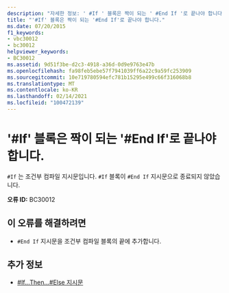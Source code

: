 ```yaml
---
description: "자세한 정보: ' #If ' 블록은 짝이 되는 ' #End If '로 끝나야 합니다."
title: "'#If' 블록은 짝이 되는 '#End If'로 끝나야 합니다."
ms.date: 07/20/2015
f1_keywords:
- vbc30012
- bc30012
helpviewer_keywords:
- BC30012
ms.assetid: 9d51f3be-d2c3-4918-a36d-0d9e9763e47b
ms.openlocfilehash: fa98feb5ebe57f7941039ff6a22c9a59fc253909
ms.sourcegitcommit: 10e719780594efc781b15295e499c66f316068b8
ms.translationtype: MT
ms.contentlocale: ko-KR
ms.lasthandoff: 02/14/2021
ms.locfileid: "100472139"
---
```

# <a name="if-block-must-end-with-a-matching-end-if"></a>'#If' 블록은 짝이 되는 '#End If'로 끝나야 합니다.

`#If` 는 조건부 컴파일 지시문입니다. `#If` 블록이 `#End If` 지시문으로 종료되지 않았습니다.  
  
 **오류 ID:** BC30012  
  
## <a name="to-correct-this-error"></a>이 오류를 해결하려면  
  
- `#End If` 지시문을 조건부 컴파일 블록의 끝에 추가합니다.  
  
## <a name="see-also"></a>추가 정보

- [#If...Then...#Else 지시문](../language-reference/directives/if-then-else-directives.md)
